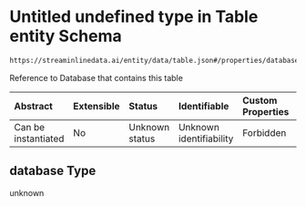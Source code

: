 # Untitled undefined type in Table entity Schema

```txt
https://streaminlinedata.ai/entity/data/table.json#/properties/database
```

Reference to Database that contains this table

| Abstract            | Extensible | Status         | Identifiable            | Custom Properties | Additional Properties | Access Restrictions | Defined In                                                   |
| :------------------ | :--------- | :------------- | :---------------------- | :---------------- | :-------------------- | :------------------ | :----------------------------------------------------------- |
| Can be instantiated | No         | Unknown status | Unknown identifiability | Forbidden         | Allowed               | none                | [table.json*](table.md "open original schema") |

## database Type

unknown
